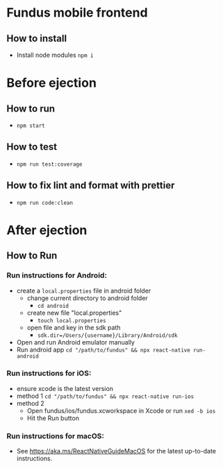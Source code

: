 # Fundus mobile frontend
## How to install
- Install node modules
```npm i```
# Before ejection
## How to run
- ```npm start```
## How to test
- ```npm run test:coverage```
## How to fix lint and format with prettier
- ```npm run code:clean```
# After ejection
## How to Run
### Run instructions for Android:
  - create a ```local.properties``` file in android folder
    - change current directory to android folder
      - ```cd android```
    - create new file "local.properties"
      - ```touch local.properties```
    - open file and key in the sdk path
      - ```sdk.dir=/Users/{username}/Library/Android/sdk```
  - Open and run Android emulator manually
  - Run android app
    ```cd "/path/to/fundus" && npx react-native run-android```
### Run instructions for iOS:
  - ensure xcode is the latest version
  - method 1
    ```cd "/path/to/fundus" && npx react-native run-ios```
  - method 2
    - Open fundus/ios/fundus.xcworkspace in Xcode or run ```xed -b ios```
    - Hit the Run button
### Run instructions for macOS:
  - See https://aka.ms/ReactNativeGuideMacOS for the latest up-to-date instructions.
